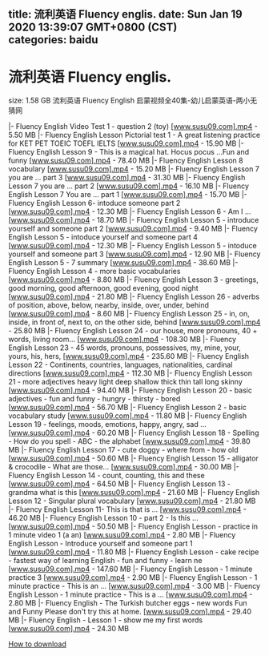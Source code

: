 
title: 流利英语 Fluency englis.
date: Sun Jan 19 2020 13:39:07 GMT+0800 (CST)    
categories: baidu
---

# 流利英语 Fluency englis.
size: 1.58 GB
 流利英语 Fluency English 启蒙视频全40集-幼儿启蒙英语-两小无猜网
 
|- Fluency English Video Test 1 - question 2 (toy) [www.susu09.com].mp4 - 5.50 MB
|- Fluency English Lesson Pictorial test 1 - A great listening practice for KET PET TOEIC TOEFL IELTS [www.susu09.com].mp4 - 15.90 MB
|- Fluency English Lesson 9 - This is a magical hat. Hocus pocus ...Fun and funny [www.susu09.com].mp4 - 78.40 MB
|- Fluency English Lesson 8 vocabulary [www.susu09.com].mp4 - 15.20 MB
|- Fluency English Lesson 7 you are ... part 3 [www.susu09.com].mp4 - 31.30 MB
|- Fluency English Lesson 7 you are ... part 2 [www.susu09.com].mp4 - 16.10 MB
|- Fluency English Lesson 7 You are ... part 1 [www.susu09.com].mp4 - 15.70 MB
|- Fluency English Lesson 6- intoduce someone part 2 [www.susu09.com].mp4 - 12.30 MB
|- Fluency English Lesson 6 - Am I ...  [www.susu09.com].mp4 - 18.70 MB
|- Fluency English Lesson 5 - introduce yourself and someone part 2 [www.susu09.com].mp4 - 9.40 MB
|- Fluency English Lesson 5 - intoduce yourself and someone part 4 [www.susu09.com].mp4 - 12.30 MB
|- Fluency English Lesson 5 - intoduce yourself and someone part 3 [www.susu09.com].mp4 - 12.90 MB
|- Fluency English Lesson 5 - 7 summary [www.susu09.com].mp4 - 38.60 MB
|- Fluency English Lesson 4 - more basic vocabularies [www.susu09.com].mp4 - 8.80 MB
|- Fluency English Lesson 3 - greetings, good morning, good afternoon, good evening, good night [www.susu09.com].mp4 - 21.80 MB
|- Fluency English Lesson 26 - adverbs of position, above, below, nearby, inside, over, under, behind [www.susu09.com].mp4 - 8.60 MB
|- Fluency English Lesson 25 - in, on, inside, in front of, next to, on the other side, behind [www.susu09.com].mp4 - 25.80 MB
|- Fluency English Lesson 24 - our house, more pronouns, 40 + words, living room... [www.susu09.com].mp4 - 108.30 MB
|- Fluency English Lesson 23 - 45 words, pronouns, possessives, my, mine, your, yours, his, hers, [www.susu09.com].mp4 - 235.60 MB
|- Fluency English Lesson 22 - Continents, countries, languages, nationalities, cardinal directions [www.susu09.com].mp4 - 112.30 MB
|- Fluency English Lesson 21 - more adjectives heavy light deep shallow thick thin tall long skinny [www.susu09.com].mp4 - 94.40 MB
|- Fluency English Lesson 20 - basic adjectives - fun and funny - hungry - thirsty - bored [www.susu09.com].mp4 - 56.70 MB
|- Fluency English Lesson 2 - basic vocabulary study [www.susu09.com].mp4 - 11.80 MB
|- Fluency English Lesson 19 - feelings, moods, emotions, happy, angry, sad ... [www.susu09.com].mp4 - 60.20 MB
|- Fluency English Lesson 18 - Spelling - How do you spell - ABC - the alphabet [www.susu09.com].mp4 - 39.80 MB
|- Fluency English Lesson 17 - cute doggy - where from - how old [www.susu09.com].mp4 - 50.60 MB
|- Fluency English Lesson 15 - alligator & crocodile - What are those... [www.susu09.com].mp4 - 30.00 MB
|- Fluency English Lesson 14 - count, counting, this and these [www.susu09.com].mp4 - 64.50 MB
|- Fluency English Lesson 13 - grandma what is this [www.susu09.com].mp4 - 21.60 MB
|- Fluency English Lesson 12 - Singular  plural vocabulary [www.susu09.com].mp4 - 21.80 MB
|- Fluency English Lesson 11- This is  that is ... [www.susu09.com].mp4 - 46.20 MB
|- Fluency English Lesson 10 - part 2 - Is this ...  [www.susu09.com].mp4 - 50.50 MB
|- Fluency English Lesson - practice in 1 minute video 1 (a an) [www.susu09.com].mp4 - 2.80 MB
|- Fluency English Lesson - Introduce yourself and someone part 1 [www.susu09.com].mp4 - 11.80 MB
|- Fluency English Lesson - cake recipe - fastest way of learning English - fun and funny - learn ne [www.susu09.com].mp4 - 147.60 MB
|- Fluency English Lesson - 1 minute practice 3 [www.susu09.com].mp4 - 2.90 MB
|- Fluency English Lesson - 1 minute practice - This is an ... [www.susu09.com].mp4 - 3.00 MB
|- Fluency English Lesson - 1 minute practice - This is a ... [www.susu09.com].mp4 - 2.80 MB
|- Fluency English - The Turkish butcher eggs - new words Fun and Funny Please don't try this at home. [www.susu09.com].mp4 - 29.40 MB
|- Fluency English - Lesson 1 - show me my first words [www.susu09.com].mp4 - 24.30 MB

[How to download](https://bpcam.bemobtrk.com/go/2ceec3aa-1ca2-46d6-b9ff-aaa5c184517c?jno=1677)